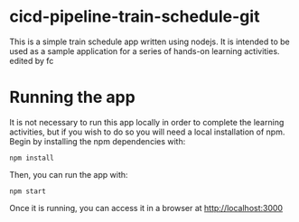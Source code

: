 # cicd-pipeline-train-schedule-git

This is a simple train schedule app written using nodejs. It is intended to be used as a sample application for a series of hands-on learning activities.
edited by fc

# Running the app

It is not necessary to run this app locally in order to complete the learning activities, but if you wish to do so you will need a local installation of npm. Begin by installing the npm dependencies with:

    npm install

Then, you can run the app with:

    npm start

Once it is running, you can access it in a browser at [http://localhost:3000](http://localhost:3000)
